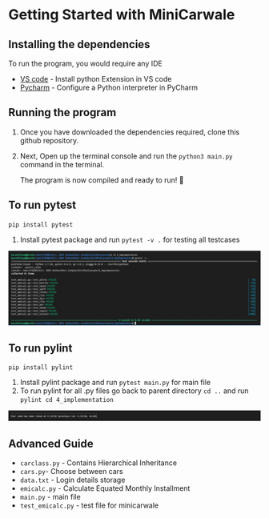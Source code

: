 # Getting Started with MiniCarwale



## Installing the dependencies

To run the program, you would require any IDE
- [VS code](https://code.visualstudio.com/download) - Install python Extension in VS code 
- [Pycharm](https://www.jetbrains.com/pycharm/download/#section=windows) - Configure a Python interpreter in PyCharm 
 

## Running the program

1. Once you have downloaded the dependencies required, clone this github repository.
2. Next, Open up the terminal console and run the `python3 main.py` command in the terminal.

   The program is now compiled and ready to run! :tada:
## To run pytest
```
pip install pytest
```
1. Install pytest package and run `pytest -v .` for testing all testcases

![](https://github.com/barathjk/MiniCarwale/blob/main/5_ImagesandVideos/Pytest.jpeg)

## To run pylint
```
pip install pylint
```
1. Install pylint package and run `pytest main.py` for main file
2. To run pylint for all .py files go back to parent directory `cd ..` and run `pylint cd 4_implementation`

![](https://github.com/barathjk/MiniCarwale/blob/main/5_ImagesandVideos/Pylint%20Score%20for%20all%20py%20files.jpeg)
## Advanced Guide
- `carclass.py` - Contains Hierarchical Inheritance
- `cars.py`- Choose between cars
- `data.txt` - Login details storage
- `emicalc.py` - Calculate Equated Monthly Installment
- `main.py` - main file
- `test_emicalc.py` - test file for minicarwale
